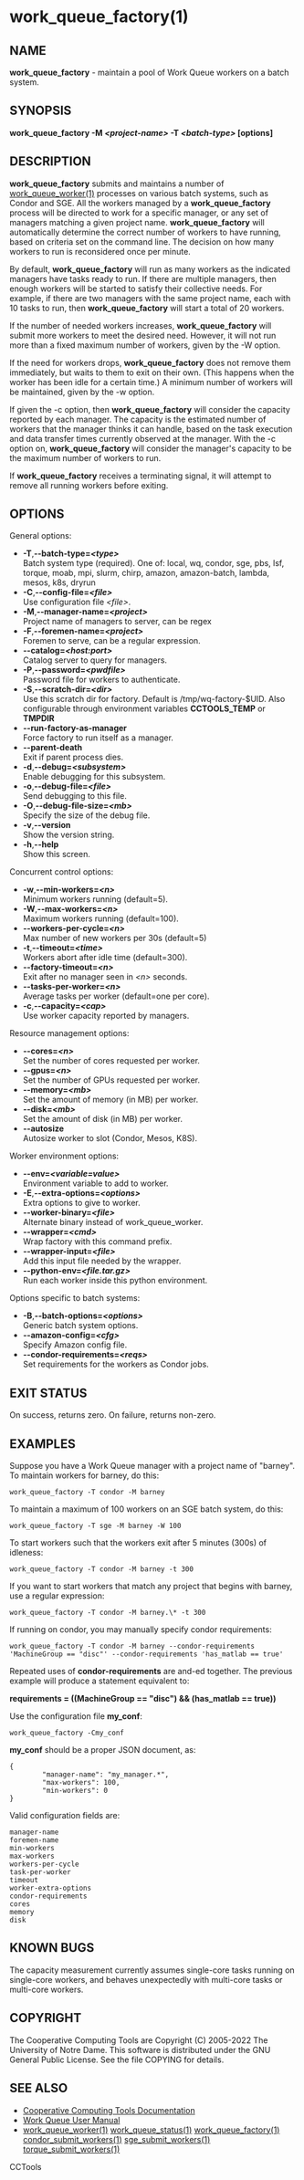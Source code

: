 






















# work_queue_factory(1)

## NAME
**work_queue_factory** - maintain a pool of Work Queue workers on a batch system.

## SYNOPSIS
**work_queue_factory -M _&lt;project-name&gt;_ -T _&lt;batch-type&gt;_ [options]**

## DESCRIPTION
**work_queue_factory** submits and maintains a number
of [work_queue_worker(1)](work_queue_worker.md) processes on various batch systems, such as
Condor and SGE.  All the workers managed by a **work_queue_factory** process
will be directed to work for a specific manager, or any set of managers matching
a given project name.  **work_queue_factory** will automatically determine
the correct number of workers to have running, based on criteria set on
the command line.  The decision on how many workers to run is reconsidered
once per minute.

By default, **work_queue_factory** will run as many workers as the
indicated managers have tasks ready to run.  If there are multiple
managers, then enough workers will be started to satisfy their collective needs.
For example, if there are two managers with the same project name, each with
10 tasks to run, then **work_queue_factory** will start a total of 20 workers.

If the number of needed workers increases, **work_queue_factory** will submit
more workers to meet the desired need.  However, it will not run more than
a fixed maximum number of workers, given by the -W option.

If the need for workers drops, **work_queue_factory** does not remove them immediately,
but waits to them to exit on their own.  (This happens when the worker has been idle
for a certain time.)  A minimum number of workers will be maintained, given
by the -w option.

If given the -c option, then **work_queue_factory** will consider the capacity
reported by each manager.  The capacity is the estimated number of workers
that the manager thinks it can handle, based on the task execution and data
transfer times currently observed at the manager.  With the -c option on,
**work_queue_factory** will consider the manager's capacity to be the maximum
number of workers to run.

If **work_queue_factory** receives a terminating signal, it will attempt to
remove all running workers before exiting.

## OPTIONS

General options:


- **-T**,**--batch-type=_&lt;type&gt;_**<br /> Batch system type (required). One of: local, wq, condor, sge, pbs, lsf, torque, moab, mpi, slurm, chirp, amazon, amazon-batch, lambda, mesos, k8s, dryrun
- **-C**,**--config-file=_&lt;file&gt;_**<br /> Use configuration file _&lt;file&gt;_.
- **-M**,**--manager-name=_&lt;project&gt;_**<br /> Project name of managers to server, can be regex
- **-F**,**--foremen-name=_&lt;project&gt;_**<br /> Foremen to serve, can be a regular expression.
- **--catalog=_&lt;host:port&gt;_**<br /> Catalog server to query for managers.
- **-P**,**--password=_&lt;pwdfile&gt;_**<br /> Password file for workers to authenticate.
- **-S**,**--scratch-dir=_&lt;dir&gt;_**<br /> Use this scratch dir for factory. Default is /tmp/wq-factory-$UID. 
Also configurable through environment variables **CCTOOLS_TEMP** or **TMPDIR**
- **--run-factory-as-manager**<br /> Force factory to run itself as a manager.
- **--parent-death**<br /> Exit if parent process dies.
- **-d**,**--debug=_&lt;subsystem&gt;_**<br /> Enable debugging for this subsystem.
- **-o**,**--debug-file=_&lt;file&gt;_**<br /> Send debugging to this file.
- **-O**,**--debug-file-size=_&lt;mb&gt;_**<br /> Specify the size of the debug file.
- **-v**,**--version**<br /> Show the version string.
- **-h**,**--help**<br /> Show this screen.


Concurrent control options:


- **-w**,**--min-workers=_&lt;n&gt;_**<br /> Minimum workers running (default=5).
- **-W**,**--max-workers=_&lt;n&gt;_**<br /> Maximum workers running (default=100).
- **--workers-per-cycle=_&lt;n&gt;_**<br /> Max number of new workers per 30s (default=5)
- **-t**,**--timeout=_&lt;time&gt;_**<br /> Workers abort after idle time (default=300).
- **--factory-timeout=_&lt;n&gt;_**<br /> Exit after no manager seen in _&lt;n&gt;_ seconds.
- **--tasks-per-worker=_&lt;n&gt;_**<br /> Average tasks per worker (default=one per core).
- **-c**,**--capacity=_&lt;cap&gt;_**<br /> Use worker capacity reported by managers.


Resource management options:

- **--cores=_&lt;n&gt;_**<br />
 Set the number of cores requested per worker.
- **--gpus=_&lt;n&gt;_**<br />
 Set the number of GPUs requested per worker.
- **--memory=_&lt;mb&gt;_**<br />
 Set the amount of memory (in MB) per worker.
- **--disk=_&lt;mb&gt;_**<br />
 Set the amount of disk (in MB) per worker.
- **--autosize**<br />
 Autosize worker to slot (Condor, Mesos, K8S).


Worker environment options:

- **--env=_&lt;variable=value&gt;_**<br />
 Environment variable to add to worker.
- **-E**,**--extra-options=_&lt;options&gt;_**<br />
 Extra options to give to worker.
- **--worker-binary=_&lt;file&gt;_**<br />
 Alternate binary instead of work_queue_worker.
- **--wrapper=_&lt;cmd&gt;_**<br />
 Wrap factory with this command prefix.
- **--wrapper-input=_&lt;file&gt;_**<br /> Add this input file needed by the wrapper.
- **--python-env=_&lt;file.tar.gz&gt;_**<br /> Run each worker inside this python environment.


Options  specific to batch systems:

- **-B**,**--batch-options=_&lt;options&gt;_**<br /> Generic batch system options.
- **--amazon-config=_&lt;cfg&gt;_**<br /> Specify Amazon config file.
- **--condor-requirements=_&lt;reqs&gt;_**<br /> Set requirements for the workers as Condor jobs.


## EXIT STATUS
On success, returns zero. On failure, returns non-zero.

## EXAMPLES

Suppose you have a Work Queue manager with a project name of "barney".
To maintain workers for barney, do this:

```
work_queue_factory -T condor -M barney
```

To maintain a maximum of 100 workers on an SGE batch system, do this:

```
work_queue_factory -T sge -M barney -W 100
```

To start workers such that the workers exit after 5 minutes (300s) of idleness:

```
work_queue_factory -T condor -M barney -t 300
```

If you want to start workers that match any project that begins
with barney, use a regular expression:

```
work_queue_factory -T condor -M barney.\* -t 300
```

If running on condor, you may manually specify condor requirements:

```
work_queue_factory -T condor -M barney --condor-requirements 'MachineGroup == "disc"' --condor-requirements 'has_matlab == true'
```

Repeated uses of **condor-requirements** are and-ed together. The previous example will produce a statement equivalent to:

**requirements = ((MachineGroup == "disc") && (has_matlab == true))**

Use the configuration file **my_conf**:

```
work_queue_factory -Cmy_conf
```

**my_conf** should be a proper JSON document, as:
```
{
        "manager-name": "my_manager.*",
        "max-workers": 100,
        "min-workers": 0
}
```

Valid configuration fields are:

```
manager-name
foremen-name
min-workers
max-workers
workers-per-cycle
task-per-worker
timeout
worker-extra-options
condor-requirements
cores
memory
disk
```

## KNOWN BUGS

The capacity measurement currently assumes single-core tasks running on single-core
workers, and behaves unexpectedly with multi-core tasks or multi-core workers.

## COPYRIGHT
The Cooperative Computing Tools are Copyright (C) 2005-2022 The University of Notre Dame.  This software is distributed under the GNU General Public License.  See the file COPYING for details.

## SEE ALSO


- [Cooperative Computing Tools Documentation]("../index.html")
- [Work Queue User Manual]("../workqueue.html")
- [work_queue_worker(1)](work_queue_worker.md) [work_queue_status(1)](work_queue_status.md) [work_queue_factory(1)](work_queue_factory.md) [condor_submit_workers(1)](condor_submit_workers.md) [sge_submit_workers(1)](sge_submit_workers.md) [torque_submit_workers(1)](torque_submit_workers.md) 


CCTools
